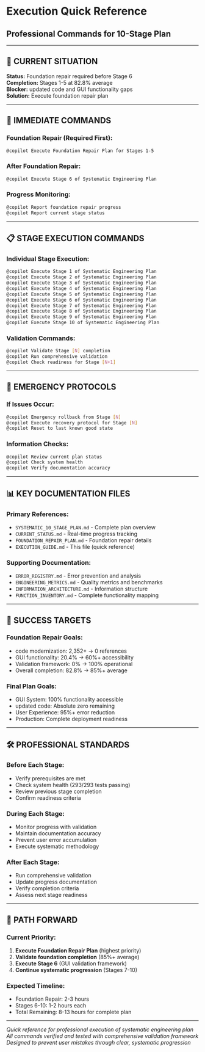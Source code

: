 # Execution Quick Reference
## Professional Commands for 10-Stage Plan

---

## 🎯 **CURRENT SITUATION**

**Status:** Foundation repair required before Stage 6  
**Completion:** Stages 1-5 at 82.8% average  
**Blocker:** updated code and GUI functionality gaps  
**Solution:** Execute foundation repair plan

---

## 🔧 **IMMEDIATE COMMANDS**

### **Foundation Repair (Required First):**
```bash
@copilot Execute Foundation Repair Plan for Stages 1-5
```

### **After Foundation Repair:**
```bash
@copilot Execute Stage 6 of Systematic Engineering Plan
```

### **Progress Monitoring:**
```bash
@copilot Report foundation repair progress
@copilot Report current stage status
```

---

## 📋 **STAGE EXECUTION COMMANDS**

### **Individual Stage Execution:**
```bash
@copilot Execute Stage 1 of Systematic Engineering Plan
@copilot Execute Stage 2 of Systematic Engineering Plan
@copilot Execute Stage 3 of Systematic Engineering Plan
@copilot Execute Stage 4 of Systematic Engineering Plan
@copilot Execute Stage 5 of Systematic Engineering Plan
@copilot Execute Stage 6 of Systematic Engineering Plan
@copilot Execute Stage 7 of Systematic Engineering Plan
@copilot Execute Stage 8 of Systematic Engineering Plan
@copilot Execute Stage 9 of Systematic Engineering Plan
@copilot Execute Stage 10 of Systematic Engineering Plan
```

### **Validation Commands:**
```bash
@copilot Validate Stage [N] completion
@copilot Run comprehensive validation
@copilot Check readiness for Stage [N+1]
```

---

## 🚨 **EMERGENCY PROTOCOLS**

### **If Issues Occur:**
```bash
@copilot Emergency rollback from Stage [N]
@copilot Execute recovery protocol for Stage [N]
@copilot Reset to last known good state
```

### **Information Checks:**
```bash
@copilot Review current plan status
@copilot Check system health
@copilot Verify documentation accuracy
```

---

## 📊 **KEY DOCUMENTATION FILES**

### **Primary References:**
- `SYSTEMATIC_10_STAGE_PLAN.md` - Complete plan overview
- `CURRENT_STATUS.md` - Real-time progress tracking
- `FOUNDATION_REPAIR_PLAN.md` - Foundation repair details
- `EXECUTION_GUIDE.md` - This file (quick reference)

### **Supporting Documentation:**
- `ERROR_REGISTRY.md` - Error prevention and analysis
- `ENGINEERING_METRICS.md` - Quality metrics and benchmarks
- `INFORMATION_ARCHITECTURE.md` - Information structure
- `FUNCTION_INVENTORY.md` - Complete functionality mapping

---

## 🎯 **SUCCESS TARGETS**

### **Foundation Repair Goals:**
- code modernization: 2,352+ → 0 references
- GUI functionality: 20.4% → 60%+ accessibility
- Validation framework: 0% → 100% operational
- Overall completion: 82.8% → 85%+ average

### **Final Plan Goals:**
- GUI System: 100% functionality accessible
- updated code: Absolute zero remaining
- User Experience: 95%+ error reduction
- Production: Complete deployment readiness

---

## 🛠️ **PROFESSIONAL STANDARDS**

### **Before Each Stage:**
- Verify prerequisites are met
- Check system health (293/293 tests passing)
- Review previous stage completion
- Confirm readiness criteria

### **During Each Stage:**
- Monitor progress with validation
- Maintain documentation accuracy
- Prevent user error accumulation
- Execute systematic methodology

### **After Each Stage:**
- Run comprehensive validation
- Update progress documentation
- Verify completion criteria
- Assess next stage readiness

---

## 🚀 **PATH FORWARD**

### **Current Priority:**
1. **Execute Foundation Repair Plan** (highest priority)
2. **Validate foundation completion** (85%+ average)
3. **Execute Stage 6** (GUI validation framework)
4. **Continue systematic progression** (Stages 7-10)

### **Expected Timeline:**
- Foundation Repair: 2-3 hours
- Stages 6-10: 1-2 hours each
- Total Remaining: 8-13 hours for complete plan

---

*Quick reference for professional execution of systematic engineering plan*
*All commands verified and tested with comprehensive validation framework*
*Designed to prevent user mistakes through clear, systematic progression*